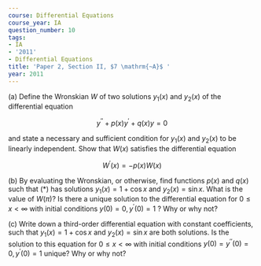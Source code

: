 ```yaml
---
course: Differential Equations
course_year: IA
question_number: 10
tags:
- IA
- '2011'
- Differential Equations
title: 'Paper 2, Section II, $7 \mathrm{~A}$ '
year: 2011
---
```




(a) Define the Wronskian $W$ of two solutions $y_{1}(x)$ and $y_{2}(x)$ of the differential equation

$$y^{\prime \prime}+p(x) y^{\prime}+q(x) y=0$$

and state a necessary and sufficient condition for $y_{1}(x)$ and $y_{2}(x)$ to be linearly independent. Show that $W(x)$ satisfies the differential equation

$$W^{\prime}(x)=-p(x) W(x)$$

(b) By evaluating the Wronskian, or otherwise, find functions $p(x)$ and $q(x)$ such that $(*)$ has solutions $y_{1}(x)=1+\cos x$ and $y_{2}(x)=\sin x$. What is the value of $W(\pi) ?$ Is there a unique solution to the differential equation for $0 \leqslant x<\infty$ with initial conditions $y(0)=0, y^{\prime}(0)=1$ ? Why or why not?

(c) Write down a third-order differential equation with constant coefficients, such that $y_{1}(x)=1+\cos x$ and $y_{2}(x)=\sin x$ are both solutions. Is the solution to this equation for $0 \leqslant x<\infty$ with initial conditions $y(0)=y^{\prime \prime}(0)=0, y^{\prime}(0)=1$ unique? Why or why not?